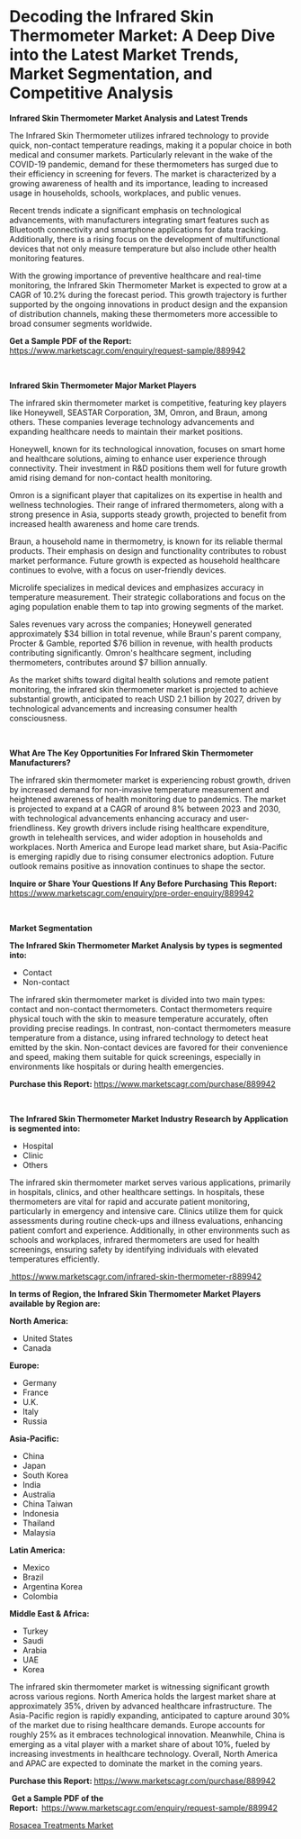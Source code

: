 <p><h1>Decoding the Infrared Skin Thermometer Market: A Deep Dive into the Latest Market Trends, Market Segmentation, and Competitive Analysis</h1></p><p><strong>Infrared Skin Thermometer Market Analysis and Latest Trends</strong></p>
<p><p>The Infrared Skin Thermometer utilizes infrared technology to provide quick, non-contact temperature readings, making it a popular choice in both medical and consumer markets. Particularly relevant in the wake of the COVID-19 pandemic, demand for these thermometers has surged due to their efficiency in screening for fevers. The market is characterized by a growing awareness of health and its importance, leading to increased usage in households, schools, workplaces, and public venues.</p><p>Recent trends indicate a significant emphasis on technological advancements, with manufacturers integrating smart features such as Bluetooth connectivity and smartphone applications for data tracking. Additionally, there is a rising focus on the development of multifunctional devices that not only measure temperature but also include other health monitoring features.</p><p>With the growing importance of preventive healthcare and real-time monitoring, the Infrared Skin Thermometer Market is expected to grow at a CAGR of 10.2% during the forecast period. This growth trajectory is further supported by the ongoing innovations in product design and the expansion of distribution channels, making these thermometers more accessible to broad consumer segments worldwide.</p></p>
<p><strong>Get a Sample PDF of the Report:&nbsp;</strong> <a href="https://www.marketscagr.com/enquiry/request-sample/889942?utm_campaign=2445&utm_medium=2&utm_source=Github&utm_content=ia&utm_term=03032025&utm_id=infrared-skin-thermometer">https://www.marketscagr.com/enquiry/request-sample/889942</a></p>
<p>&nbsp;</p>
<p><strong>Infrared Skin Thermometer Major Market Players</strong></p>
<p><p>The infrared skin thermometer market is competitive, featuring key players like Honeywell, SEASTAR Corporation, 3M, Omron, and Braun, among others. These companies leverage technology advancements and expanding healthcare needs to maintain their market positions.</p><p>Honeywell, known for its technological innovation, focuses on smart home and healthcare solutions, aiming to enhance user experience through connectivity. Their investment in R&D positions them well for future growth amid rising demand for non-contact health monitoring.</p><p>Omron is a significant player that capitalizes on its expertise in health and wellness technologies. Their range of infrared thermometers, along with a strong presence in Asia, supports steady growth, projected to benefit from increased health awareness and home care trends.</p><p>Braun, a household name in thermometry, is known for its reliable thermal products. Their emphasis on design and functionality contributes to robust market performance. Future growth is expected as household healthcare continues to evolve, with a focus on user-friendly devices.</p><p>Microlife specializes in medical devices and emphasizes accuracy in temperature measurement. Their strategic collaborations and focus on the aging population enable them to tap into growing segments of the market.</p><p>Sales revenues vary across the companies; Honeywell generated approximately $34 billion in total revenue, while Braun's parent company, Procter & Gamble, reported $76 billion in revenue, with health products contributing significantly. Omron's healthcare segment, including thermometers, contributes around $7 billion annually.</p><p>As the market shifts toward digital health solutions and remote patient monitoring, the infrared skin thermometer market is projected to achieve substantial growth, anticipated to reach USD 2.1 billion by 2027, driven by technological advancements and increasing consumer health consciousness.</p></p>
<p>&nbsp;</p>
<p><strong>What Are The Key Opportunities For Infrared Skin Thermometer Manufacturers?</strong></p>
<p><p>The infrared skin thermometer market is experiencing robust growth, driven by increased demand for non-invasive temperature measurement and heightened awareness of health monitoring due to pandemics. The market is projected to expand at a CAGR of around 8% between 2023 and 2030, with technological advancements enhancing accuracy and user-friendliness. Key growth drivers include rising healthcare expenditure, growth in telehealth services, and wider adoption in households and workplaces. North America and Europe lead market share, but Asia-Pacific is emerging rapidly due to rising consumer electronics adoption. Future outlook remains positive as innovation continues to shape the sector.</p></p>
<p><strong>Inquire or Share Your Questions If Any Before Purchasing This Report:</strong> <a href="https://www.marketscagr.com/enquiry/pre-order-enquiry/889942?utm_campaign=2445&utm_medium=2&utm_source=Github&utm_content=ia&utm_term=03032025&utm_id=infrared-skin-thermometer">https://www.marketscagr.com/enquiry/pre-order-enquiry/889942</a></p>
<p>&nbsp;</p>
<p><strong>Market Segmentation</strong></p>
<p><strong>The Infrared Skin Thermometer Market Analysis by types is segmented into:</strong></p>
<p><ul><li>Contact</li><li>Non-contact</li></ul></p>
<p><p>The infrared skin thermometer market is divided into two main types: contact and non-contact thermometers. Contact thermometers require physical touch with the skin to measure temperature accurately, often providing precise readings. In contrast, non-contact thermometers measure temperature from a distance, using infrared technology to detect heat emitted by the skin. Non-contact devices are favored for their convenience and speed, making them suitable for quick screenings, especially in environments like hospitals or during health emergencies.</p></p>
<p><strong>Purchase this Report:&nbsp;</strong><a href="https://www.marketscagr.com/purchase/889942?utm_campaign=2445&utm_medium=2&utm_source=Github&utm_content=ia&utm_term=03032025&utm_id=infrared-skin-thermometer">https://www.marketscagr.com/purchase/889942</a></p>
<p>&nbsp;</p>
<p><strong>The Infrared Skin Thermometer Market Industry Research by Application is segmented into:</strong></p>
<p><ul><li>Hospital</li><li>Clinic</li><li>Others</li></ul></p>
<p><p>The infrared skin thermometer market serves various applications, primarily in hospitals, clinics, and other healthcare settings. In hospitals, these thermometers are vital for rapid and accurate patient monitoring, particularly in emergency and intensive care. Clinics utilize them for quick assessments during routine check-ups and illness evaluations, enhancing patient comfort and experience. Additionally, in other environments such as schools and workplaces, infrared thermometers are used for health screenings, ensuring safety by identifying individuals with elevated temperatures efficiently.</p></p>
<p><a href="https://www.marketscagr.com/infrared-skin-thermometer-r889942?utm_campaign=2445&utm_medium=2&utm_source=Github&utm_content=ia&utm_term=03032025&utm_id=infrared-skin-thermometer">&nbsp;https://www.marketscagr.com/infrared-skin-thermometer-r889942</a></p>
<p><strong>In terms of Region, the Infrared Skin Thermometer Market Players available by Region are:</strong></p>
<p>
    <p> <strong> North America: </strong>
        <ul>
            <li>United States</li>
            <li>Canada</li>
        </ul>
        </p> 
    <p> <strong> Europe: </strong>
        <ul>
            <li>Germany</li>
            <li>France</li>
            <li>U.K.</li>
            <li>Italy</li>
            <li>Russia</li>
        </ul>
        </p> 
    <p> <strong> Asia-Pacific: </strong>
        <ul>
            <li>China</li>
            <li>Japan</li>
            <li>South Korea</li>
            <li>India</li>
            <li>Australia</li>
            <li>China Taiwan</li>
            <li>Indonesia</li>
            <li>Thailand</li>
            <li>Malaysia</li>
        </ul>
        </p> 
    <p> <strong> Latin America: </strong>
        <ul>
            <li>Mexico</li>
            <li>Brazil</li>
            <li>Argentina Korea</li>
            <li>Colombia</li>
        </ul>
        </p> 
    <p> <strong> Middle East & Africa: </strong>
        <ul>
            <li>Turkey</li>
            <li>Saudi</li>
            <li>Arabia</li>
            <li>UAE</li>
            <li>Korea</li>
        </ul>
    </p>
    </p>
<p><p>The infrared skin thermometer market is witnessing significant growth across various regions. North America holds the largest market share at approximately 35%, driven by advanced healthcare infrastructure. The Asia-Pacific region is rapidly expanding, anticipated to capture around 30% of the market due to rising healthcare demands. Europe accounts for roughly 25% as it embraces technological innovation. Meanwhile, China is emerging as a vital player with a market share of about 10%, fueled by increasing investments in healthcare technology. Overall, North America and APAC are expected to dominate the market in the coming years.</p></p>
<p><strong>Purchase this Report: </strong><a href="https://www.marketscagr.com/purchase/889942?utm_campaign=2445&utm_medium=2&utm_source=Github&utm_content=ia&utm_term=03032025&utm_id=infrared-skin-thermometer">https://www.marketscagr.com/purchase/889942</a></p>
<p>&nbsp;<strong>Get a Sample PDF of the Report:&nbsp;&nbsp;</strong><a href="https://www.marketscagr.com/enquiry/request-sample/889942?utm_campaign=2445&utm_medium=2&utm_source=Github&utm_content=ia&utm_term=03032025&utm_id=infrared-skin-thermometer">https://www.marketscagr.com/enquiry/request-sample/889942</a></p>
<p><strong></strong></p>
<p><p><a href="https://github.com/bulkagumanvv/Market-Research-Report-List-1/blob/main/rosacea-treatments-market.md?utm_campaign=2445&utm_medium=2&utm_source=Github&utm_content=ia&utm_term=03032025&utm_id=infrared-skin-thermometer">Rosacea Treatments Market</a></p></p>